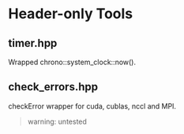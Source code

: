# Header-only Tools
## timer.hpp
Wrapped chrono::system_clock::now().
## check_errors.hpp
checkError wrapper for cuda, cublas, nccl and MPI.
> warning: untested